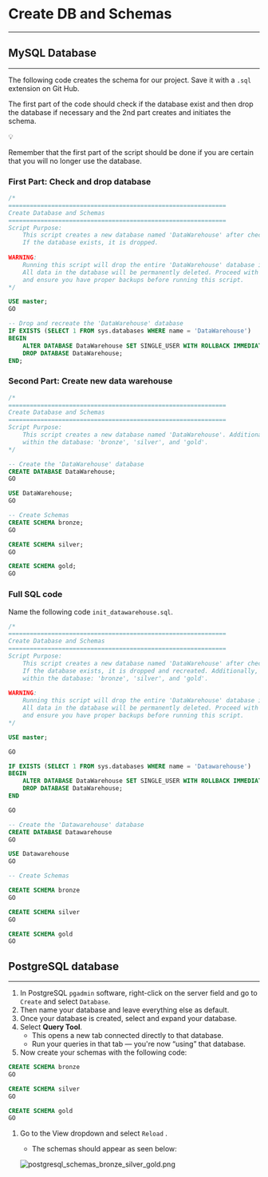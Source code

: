 # Create DB and Schemas
---
## MySQL Database
---

The following code creates the schema for our project. Save it with a `.sql` extension on Git Hub. 

The first part of the code should check if the database exist and then drop the database if necessary and the 2nd part creates and initiates the schema. 

<aside>
💡

Remember that the first part of the script should be done if you are certain that you will no longer use the database. 

</aside>

### First Part: Check and drop database

```sql
/*
=============================================================
Create Database and Schemas
=============================================================
Script Purpose:
    This script creates a new database named 'DataWarehouse' after checking if it already exists. 
    If the database exists, it is dropped. 
	
WARNING:
    Running this script will drop the entire 'DataWarehouse' database if it exists. 
    All data in the database will be permanently deleted. Proceed with caution 
    and ensure you have proper backups before running this script.
*/

USE master;
GO

-- Drop and recreate the 'DataWarehouse' database
IF EXISTS (SELECT 1 FROM sys.databases WHERE name = 'DataWarehouse')
BEGIN
    ALTER DATABASE DataWarehouse SET SINGLE_USER WITH ROLLBACK IMMEDIATE;
    DROP DATABASE DataWarehouse;
END;
```

### Second Part: Create new data warehouse

```sql
/*
=============================================================
Create Database and Schemas
=============================================================
Script Purpose:
    This script creates a new database named 'DataWarehouse'. Additionally, the script sets up three schemas 
    within the database: 'bronze', 'silver', and 'gold'.
*/

-- Create the 'DataWarehouse' database
CREATE DATABASE DataWarehouse;
GO

USE DataWarehouse;
GO

-- Create Schemas
CREATE SCHEMA bronze;
GO

CREATE SCHEMA silver;
GO

CREATE SCHEMA gold;
GO
```

### Full SQL code

Name the following code `init_datawarehouse.sql`. 

```sql
/*
=============================================================
Create Database and Schemas
=============================================================
Script Purpose:
    This script creates a new database named 'DataWarehouse' after checking if it already exists. 
    If the database exists, it is dropped and recreated. Additionally, the script sets up three schemas 
    within the database: 'bronze', 'silver', and 'gold'.
	
WARNING:
    Running this script will drop the entire 'DataWarehouse' database if it exists. 
    All data in the database will be permanently deleted. Proceed with caution 
    and ensure you have proper backups before running this script.
*/

USE master; 

GO

IF EXISTS (SELECT 1 FROM sys.databases WHERE name = 'Datawarehouse')
BEGIN
    ALTER DATABASE DataWarehouse SET SINGLE_USER WITH ROLLBACK IMMEDIATE;
    DROP DATABASE DataWarehouse;
END

GO

-- Create the 'Datawarehouse' database
CREATE DATABASE Datawarehouse
GO

USE Datawarehouse
GO

-- Create Schemas

CREATE SCHEMA bronze
GO

CREATE SCHEMA silver
GO

CREATE SCHEMA gold
GO

```

## PostgreSQL database
---
1. In PostgreSQL `pgadmin` software, right-click on the server field and go to `Create` and select `Database`. 
2. Then name your database and leave everything else as default. 
3. Once your database is created, select and expand your database. 
4. Select **Query Tool**.
    - This opens a new tab connected directly to that database.
    - Run your queries in that tab — you're now “using” that database.
5. Now create your schemas with the following code: 

```sql
CREATE SCHEMA bronze
GO

CREATE SCHEMA silver
GO

CREATE SCHEMA gold
GO
```

1. Go to the View dropdown and select `Reload` . 
    - The schemas should appear as seen below:
    
    ![postgresql_schemas_bronze_silver_gold.png](attachment:9a3fd042-4bc4-4060-88b1-79e591baebca:postgresql_schemas_bronze_silver_gold.png)
